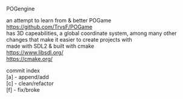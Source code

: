 POGengine<br>

an attempt to learn from & better POGame https://github.com/TrvsF/POGame<br>
has 3D capeabilities, a global coordinate system, among many other changes that make it easier to create projects with<br>
made with SDL2 & built with cmake<br>
https://www.libsdl.org/<br>
https://cmake.org/<br>

commit index <br>
[a] - append/add<br>
[c] - clean/refactor<br>
[f] - fix/broke<br>
